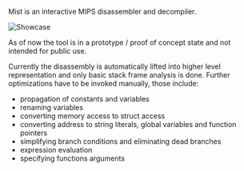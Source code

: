 Mist is an interactive MIPS disassembler and decompiler.

![Showcase](https://i.imgur.com/m08iYuB.png)

As of now the tool is in a prototype / proof of concept state and not intended for public use.

Currently the disassembly is automatically lifted into higher level representation and only basic
stack frame analysis is done. Further optimizations have to be invoked manually, those include:
- propagation of constants and variables
- renaming variables
- converting memory access to struct access
- converting address to string literals, global variables and function pointers
- simplifying branch conditions and eliminating dead branches
- expression evaluation
- specifying functions arguments 
